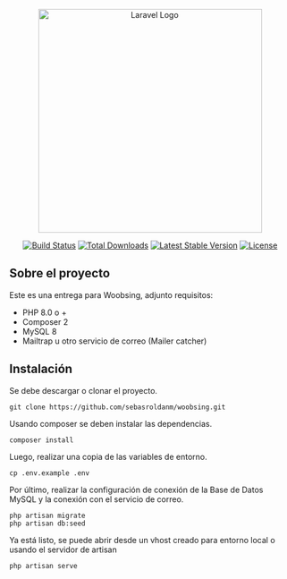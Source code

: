 <p align="center"><a href="https://laravel.com" target="_blank"><img src="https://raw.githubusercontent.com/laravel/art/master/logo-lockup/5%20SVG/2%20CMYK/1%20Full%20Color/laravel-logolockup-cmyk-red.svg" width="400" alt="Laravel Logo"></a></p>

<p align="center">
<a href="https://github.com/laravel/framework/actions"><img src="https://github.com/laravel/framework/workflows/tests/badge.svg" alt="Build Status"></a>
<a href="https://packagist.org/packages/laravel/framework"><img src="https://img.shields.io/packagist/dt/laravel/framework" alt="Total Downloads"></a>
<a href="https://packagist.org/packages/laravel/framework"><img src="https://img.shields.io/packagist/v/laravel/framework" alt="Latest Stable Version"></a>
<a href="https://packagist.org/packages/laravel/framework"><img src="https://img.shields.io/packagist/l/laravel/framework" alt="License"></a>
</p>

## Sobre el proyecto

Este es una entrega para Woobsing, adjunto requisitos:

- PHP 8.0 o +
- Composer 2
- MySQL 8
- Mailtrap u otro servicio de correo (Mailer catcher)

## Instalación
Se debe descargar o clonar el proyecto.
```console
git clone https://github.com/sebasroldanm/woobsing.git

```
Usando composer se deben instalar las dependencias.
```console
composer install

```
Luego, realizar una copia de las variables de entorno.
```console
cp .env.example .env
```

Por último, realizar la configuración de conexión de la Base de Datos MySQL y la conexión con el servicio de correo.

```console
php artisan migrate
php artisan db:seed
```
Ya está listo, se puede abrir desde un vhost creado para entorno local o usando el servidor de artisan
```console
php artisan serve
```
